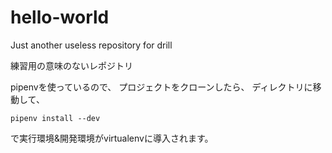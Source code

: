 # hello-world

Just another useless repository for drill

練習用の意味のないレポジトリ

pipenvを使っているので、
プロジェクトをクローンしたら、
ディレクトリに移動して、
```
pipenv install --dev
```
で実行環境&開発環境がvirtualenvに導入されます。
